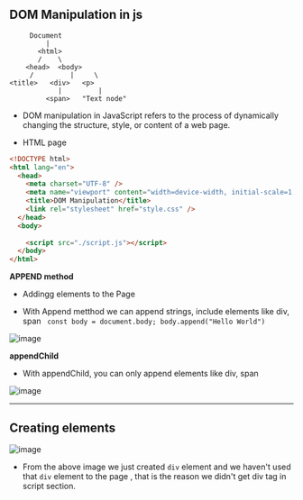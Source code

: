 ## DOM Manipulation in js



         Document
             |
           <html>
           /    \
        <head>  <body>
         /         |     \
    <title>   <div>   <p>
                |         |
             <span>   "Text node"




- DOM manipulation in JavaScript refers to the process of dynamically changing the structure, style, or content of a web page.


- HTML page

```html
<!DOCTYPE html>
<html lang="en">
  <head>
    <meta charset="UTF-8" />
    <meta name="viewport" content="width=device-width, initial-scale=1.0" />
    <title>DOM Manipulation</title>
    <link rel="stylesheet" href="style.css" />
  </head>
  <body>
    
    <script src="./script.js"></script>
  </body>
</html>

```
**APPEND method**

- Addingg elements to the Page

- With Append metthod we can append strings, include elements like div, span
`
const body = document.body;
body.append("Hello World")`

![image](https://github.com/venkatdas/Interview_prep/assets/43024084/4ef89770-1608-45bf-a373-35af2ae92740)



**appendChild**

- With appendChild, you can only append elements like div, span

![image](https://github.com/venkatdas/Interview_prep/assets/43024084/6831a086-9923-4193-bcb6-0d232b9b6523)

_____________________________________

## Creating elements

![image](https://github.com/venkatdas/Interview_prep/assets/43024084/13692d66-2ad5-4b1d-b4cf-0f7f61f41f47)

- From the above image we just created `div` element and we haven't used that `div` element to the page , that is the reason we didn't get div tag in script section.


